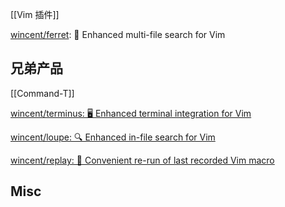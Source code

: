 


[[Vim 插件]]

[wincent/ferret](https://github.com/wincent/ferret): 🐀 Enhanced multi-file search for Vim

## 兄弟产品


[[Command-T]]

[wincent/terminus: 🖥 Enhanced terminal integration for Vim](https://github.com/wincent/terminus)


[wincent/loupe: 🔍 Enhanced in-file search for Vim](https://github.com/wincent/loupe)


[wincent/replay: 🔁 Convenient re-run of last recorded Vim macro](https://github.com/wincent/replay)




## Misc





